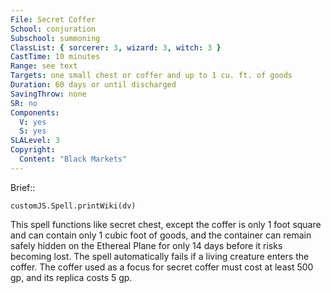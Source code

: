 ```yaml
---
File: Secret Coffer
School: conjuration
Subschool: summoning
ClassList: { sorcerer: 3, wizard: 3, witch: 3 }
CastTime: 10 minutes
Range: see text
Targets: one small chest or coffer and up to 1 cu. ft. of goods
Duration: 60 days or until discharged
SavingThrow: none
SR: no
Components:
  V: yes
  S: yes
SLALevel: 3
Copyright:
  Content: "Black Markets"
---
```

Brief:: 

```dataviewjs
customJS.Spell.printWiki(dv)
```

This spell functions like secret chest, except the coffer is only 1 foot square and can contain only 1 cubic foot of goods, and the container can remain safely hidden on the Ethereal Plane for only 14 days before it risks becoming lost. The spell automatically fails if a living creature enters the coffer. The coffer used as a focus for secret coffer must cost at least 500 gp, and its replica costs 5 gp.
